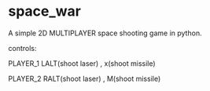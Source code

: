 # space_war
A simple 2D  MULTIPLAYER space shooting game in python.


controls:
  
PLAYER_1 LALT(shoot laser) , x(shoot missile)
  


PLAYER_2 RALT(shoot laser) , M(shoot missile)
